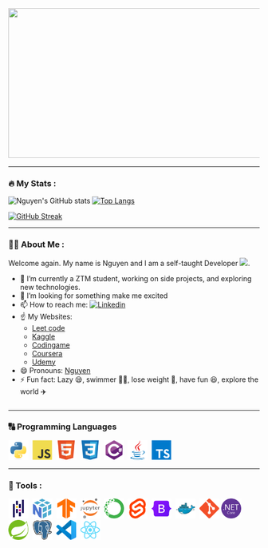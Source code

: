 <div align="center">
  <img src="https://media.giphy.com/media/3ornk57KwDXf81rjWM/giphy.gif" width="600" height="300"/>
</div>

---

### :fire: My Stats :

![Nguyen's GitHub stats](https://github-readme-stats-git-masterrstaa-rickstaa.vercel.app/api?username=NguyenN95&theme=dracula&show_icons=true&hide=stars,issues) [![Top Langs](https://github-readme-stats-git-masterrstaa-rickstaa.vercel.app/api/top-langs/?username=NguyenN95&layout=compact&langs_count=6)](https://github.com/anuraghazra/github-readme-stats)

[![GitHub Streak](https://streak-stats.demolab.com/?user=NguyenN95&theme=dark)](https://git.io/streak-stats)

---

### :man_technologist: About Me :

Welcome again. My name is Nguyen and I am a self-taught Developer <img src="https://media.giphy.com/media/o0vwzuFwCGAFO/giphy.gif" width="50">.
- 🔭 I’m currently a ZTM student, working on side projects, and exploring new technologies.
- 👯 I’m looking for something make me excited
- 📫 How to reach me: [![Linkedin][Linkedin]][Linkedin-url]
- ☝️ My Websites:
  - [Leet code](https://leetcode.com/NguyenN95/)
  - [Kaggle](https://www.kaggle.com/nguyenn95)
  - [Codingame](https://www.codingame.com/profile/9fba2a11f978e10d59525ac56cfb78c67943494)
  - [Coursera](https://www.coursera.org/user/b6ff7ddb44e9690e6a785b64f260b4ab)
  - [Udemy](https://www.udemy.com/user/nguyenbinhnguyen/)
- 😄 Pronouns: [Nguyen](https://en.wiktionary.org/wiki/nguy%C3%AAn#Pronunciation)
- ⚡ Fun fact: Lazy 😪, swimmer 🏊‍♂️, lose weight 👟, have fun 😆, explore the world ✈️
<h3>
  
---
  
### :capital_abcd: Programming Languages
<div>
  <img src="https://github.com/devicons/devicon/blob/master/icons/python/python-original.svg" title="Python" alt="Python" width="40" height="40"/>&nbsp;
  <img src="https://github.com/devicons/devicon/blob/master/icons/javascript/javascript-original.svg" title="JavaScript" alt="JavaScript" width="40" height="40"/>&nbsp;
  <img src="https://github.com/devicons/devicon/blob/master/icons/html5/html5-original.svg" title="HTML5" alt="HTML" width="40" height="40"/>&nbsp;
  <img src="https://github.com/devicons/devicon/blob/master/icons/css3/css3-original.svg"  title="CSS3" alt="CSS" width="40" height="40"/>&nbsp;
  <img src="https://github.com/devicons/devicon/blob/master/icons/csharp/csharp-original.svg" title="C#" alt="C#" width="40" height="40"/>&nbsp;
  <img src="https://github.com/devicons/devicon/blob/master/icons/java/java-original.svg" title="Java" alt="Java" width="40" height="40"/>&nbsp;
  <img src="https://github.com/devicons/devicon/blob/master/icons/typescript/typescript-original.svg" title="Typescript" alt="Typescript" width="40" height="40"/>&nbsp;
</div>

---
  
### :toolbox: Tools :
<div>
  <img src="https://github.com/devicons/devicon/blob/master/icons/pandas/pandas-original.svg" title="Pandas" alt="Pandas" width="40" height="40"/>&nbsp;
  <img src="https://github.com/devicons/devicon/blob/master/icons/numpy/numpy-original.svg" title="Numpy" alt="Numpy" width="40" height="40"/>&nbsp;
  <img src="https://github.com/devicons/devicon/blob/master/icons/tensorflow/tensorflow-original.svg" title="Tensorflow" alt="Tensorflow" width="40" height="40"/>&nbsp; 
  <img src="https://github.com/devicons/devicon/blob/master/icons/jupyter/jupyter-original-wordmark.svg" title="Jupyter" alt="Jupyter" width="40" height="40"/>&nbsp; 
  <img src="https://github.com/devicons/devicon/blob/master/icons/anaconda/anaconda-original.svg" title="Anaconda" alt="Anaconda" width="40" height="40"/>&nbsp; 
  <img src="https://github.com/devicons/devicon/blob/master/icons/svelte/svelte-original.svg"  title="Svelte" alt="Svelte" width="40" height="40"/>&nbsp;
  <img src="https://github.com/devicons/devicon/blob/master/icons/bootstrap/bootstrap-original.svg"  title="Bootstrap" alt="Bootstrap" width="40" height="40"/>&nbsp;
  <img src="https://github.com/devicons/devicon/blob/master/icons/docker/docker-original.svg" title="Docker" alt="Docker" width="40" height="40"/>&nbsp;
  <img src="https://github.com/devicons/devicon/blob/master/icons/git/git-original.svg" title="Git" alt="Git" width="40" height="40"/>
  <img src="https://github.com/devicons/devicon/blob/master/icons/dotnetcore/dotnetcore-original.svg" title="Dotnet core" alt="Dotnet core" width="40" height="40"/>&nbsp;
  <img src="https://github.com/devicons/devicon/blob/master/icons/spring/spring-original.svg" title="Spring Boot" alt="Spring Boot" width="40" height="40"/>&nbsp;
  <img src="https://github.com/devicons/devicon/blob/master/icons/postgresql/postgresql-original.svg" title="Postgres" alt="Postgres" width="40" height="40"/>&nbsp;
  <img src="https://github.com/devicons/devicon/blob/master/icons/vscode/vscode-original.svg" title="VSCode" alt="VSCode" width="40" height="40"/>&nbsp;
  <img src="https://github.com/devicons/devicon/blob/master/icons/react/react-original.svg" title="React" alt="React" width="40" height="40"/>&nbsp;  
</div>
  
[Linkedin]: https://img.shields.io/badge/LinkedIn-0077B5?style=for-the-badge&logo=linkedin&logoColor=white
[Linkedin-url]: https://www.linkedin.com/in/nguyenn95/

